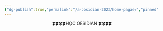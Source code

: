 ```yaml
---
{"dg-publish":true,"permalink":"/a-obsidian-2023/home-pagae/","pinned":true,"tags":["gardenEntry"],"noteIcon":""}
---
```


<center> 🍀🍀🍀🍀HỌC OBSIDIAN 🍀🍀🍀🍀</center>





